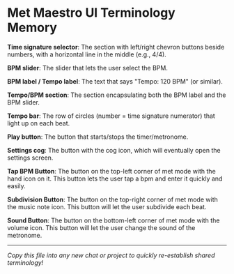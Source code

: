 # Met Maestro UI Terminology Memory

**Time signature selector**: The section with left/right chevron buttons beside numbers, with a horizontal line in the middle (e.g., 4/4).

**BPM slider**: The slider that lets the user select the BPM.

**BPM label / Tempo label**: The text that says "Tempo: 120 BPM" (or similar).

**Tempo/BPM section**: The section encapsulating both the BPM label and the BPM slider.

**Tempo bar**: The row of circles (number = time signature numerator) that light up on each beat.

**Play button**: The button that starts/stops the timer/metronome.

**Settings cog**: The button with the cog icon, which will eventually open the settings screen.

**Tap BPM Button**: The button on the top-left corner of met mode with the hand icon on it. This button lets the user tap a bpm and enter it quickly and easily.

**Subdivision Button**: The button on the top-right corner of met mode with the music note icon. This button will let the user subdivide each beat.

**Sound Button**: The button on the bottom-left corner of met mode with the volume icon. This button will let the user change the sound of the metronome.

---

*Copy this file into any new chat or project to quickly re-establish shared terminology!* 